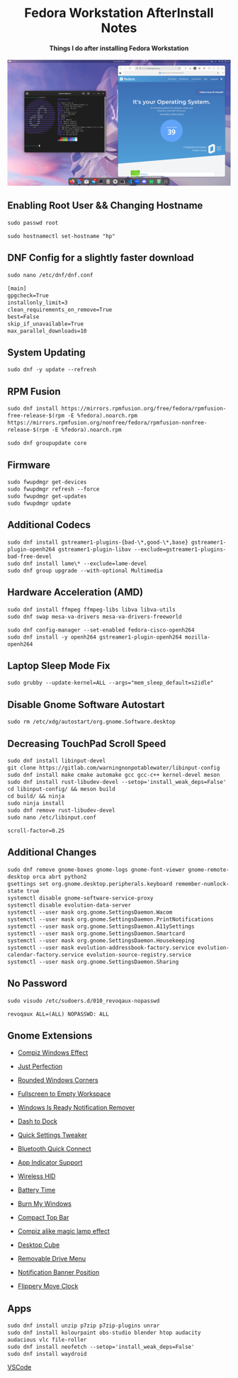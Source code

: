 <h1 align="center">Fedora Workstation AfterInstall Notes</h1>
<h4 align="center">Things I do after installing Fedora Workstation</h4>

![alt text](https://github.com/ByloTonix/fedora-workstation-afterinstall-notes/blob/main/screenshot0.png)

## Enabling Root User && Changing Hostname

```
sudo passwd root
```
```
sudo hostnamectl set-hostname "hp"
```

## DNF Config for a slightly faster download
```
sudo nano /etc/dnf/dnf.conf
``` 
```
[main]
gpgcheck=True
installonly_limit=3
clean_requirements_on_remove=True
best=False
skip_if_unavailable=True
max_parallel_downloads=10
``` 
## System Updating
```
sudo dnf -y update --refresh
```

## RPM Fusion
```
sudo dnf install https://mirrors.rpmfusion.org/free/fedora/rpmfusion-free-release-$(rpm -E %fedora).noarch.rpm https://mirrors.rpmfusion.org/nonfree/fedora/rpmfusion-nonfree-release-$(rpm -E %fedora).noarch.rpm
```
```
sudo dnf groupupdate core
```

## Firmware
```
sudo fwupdmgr get-devices 
sudo fwupdmgr refresh --force 
sudo fwupdmgr get-updates 
sudo fwupdmgr update
```

## Additional Codecs
```
sudo dnf install gstreamer1-plugins-{bad-\*,good-\*,base} gstreamer1-plugin-openh264 gstreamer1-plugin-libav --exclude=gstreamer1-plugins-bad-free-devel
sudo dnf install lame\* --exclude=lame-devel
sudo dnf group upgrade --with-optional Multimedia
```
## Hardware Acceleration (AMD) 
```
sudo dnf install ffmpeg ffmpeg-libs libva libva-utils
sudo dnf swap mesa-va-drivers mesa-va-drivers-freeworld
```
```
sudo dnf config-manager --set-enabled fedora-cisco-openh264
sudo dnf install -y openh264 gstreamer1-plugin-openh264 mozilla-openh264
```

## Laptop Sleep Mode Fix
```
sudo grubby --update-kernel=ALL --args="mem_sleep_default=s2idle"
```

## Disable Gnome Software Autostart
```
sudo rm /etc/xdg/autostart/org.gnome.Software.desktop
```

## Decreasing TouchPad Scroll Speed
```
sudo dnf install libinput-devel
git clone https://gitlab.com/warningnonpotablewater/libinput-config
sudo dnf install make cmake automake gcc gcc-c++ kernel-devel meson
sudo dnf install rust-libudev-devel --setop='install_weak_deps=False'
cd libinput-config/ && meson build
cd build/ && ninja
sudo ninja install
sudo dnf remove rust-libudev-devel
sudo nano /etc/libinput.conf
```
```
scroll-factor=0.25
```


## Additional Changes
```
sudo dnf remove gnome-boxes gnome-logs gnome-font-viewer gnome-remote-desktop orca abrt python2
gsettings set org.gnome.desktop.peripherals.keyboard remember-numlock-state true
systemctl disable gnome-software-service-proxy
systemctl disable evolution-data-server
systemctl --user mask org.gnome.SettingsDaemon.Wacom
systemctl --user mask org.gnome.SettingsDaemon.PrintNotifications
systemctl --user mask org.gnome.SettingsDaemon.A11ySettings
systemctl --user mask org.gnome.SettingsDaemon.Smartcard
systemctl --user mask org.gnome.SettingsDaemon.Housekeeping
systemctl --user mask evolution-addressbook-factory.service evolution-calendar-factory.service evolution-source-registry.service
systemctl --user mask org.gnome.SettingsDaemon.Sharing
```
## No Password
```
sudo visudo /etc/sudoers.d/010_revoqaux-nopasswd
```
```
revoqaux ALL=(ALL) NOPASSWD: ALL
```
## Gnome Extensions
* [Compiz Windows Effect](https://extensions.gnome.org/extension/3210/compiz-windows-effect/)
* [Just Perfection](https://extensions.gnome.org/extension/3843/just-perfection/)
* [Rounded Windows Corners](https://github.com/garaevdi/rounded-window-corners)
* [Fullscreen to Empty Workspace](https://extensions.gnome.org/extension/6072/fullscreen-to-empty-workspace/)
* [Windows Is Ready Notification Remover](https://extensions.gnome.org/extension/1007/window-is-ready-notification-remover/)
* [Dash to Dock](https://extensions.gnome.org/extension/307/dash-to-dock/)
* [Quick Settings Tweaker](https://extensions.gnome.org/extension/5446/quick-settings-tweaker/)
* [Bluetooth Quick Connect](https://extensions.gnome.org/extension/1401/bluetooth-quick-connect/)
* [App Indicator Support](https://extensions.gnome.org/extension/615/appindicator-support/)
* [Wireless HID](https://extensions.gnome.org/extension/4228/wireless-hid/)

* [Battery Time](https://extensions.gnome.org/extension/1475/battery-time/)
* [Burn My Windows](https://extensions.gnome.org/extension/4679/burn-my-windows/)
* [Compact Top Bar](https://extensions.gnome.org/extension/5669/compact-top-bar/)
* [Compiz alike magic lamp effect](https://extensions.gnome.org/extension/3740/compiz-alike-magic-lamp-effect/)
* [Desktop Cube](https://extensions.gnome.org/extension/4648/desktop-cube/)
* [Removable Drive Menu](https://extensions.gnome.org/extension/7/removable-drive-menu/)
* [Notification Banner Position](https://extensions.gnome.org/extension/4105/notification-banner-position/)
* [Flippery Move Clock](https://extensions.gnome.org/extension/2/move-clock/)

## Apps
```
sudo dnf install unzip p7zip p7zip-plugins unrar
sudo dnf install kolourpaint obs-studio blender htop audacity audacious vlc file-roller
sudo dnf install neofetch --setop='install_weak_deps=False'
sudo dnf install waydroid
```
[VSCode](https://code.visualstudio.com/sha/download?build=stable&os=linux-rpm-x64)
